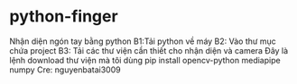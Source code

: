 # python-finger
Nhận diện ngón tay bằng python 
B1:Tải python về máy
B2: Vào thư mục chứa project 
B3: Tải các thư viện cần thiết cho nhận diện và camera
Đây là lệnh download thư viện mà tôi dùng
pip install opencv-python mediapipe numpy
Cre: nguyenbatai3009

